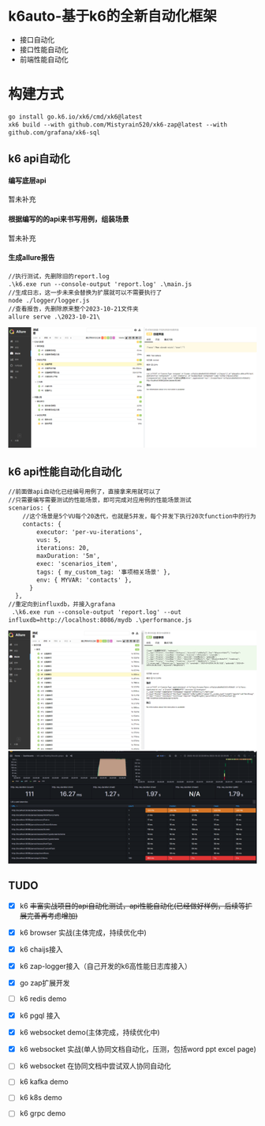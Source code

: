 # k6auto-基于k6的全新自动化框架
- 接口自动化
- 接口性能自动化
- 前端性能自动化

# 构建方式
```
go install go.k6.io/xk6/cmd/xk6@latest
xk6 build --with github.com/Mistyrain520/xk6-zap@latest --with github.com/grafana/xk6-sql
```

## k6 api自动化
#### 编写底层api
暂未补充
#### 根据编写的的api来书写用例，组装场景
暂未补充
#### 生成allure报告
```
//执行测试，先删除旧的report.log
.\k6.exe run --console-output 'report.log' .\main.js
//生成日志，这一步未来会替换为扩展就可以不需要执行了
node ./logger/logger.js
//查看报告，先删除原来整个2023-10-21文件夹
allure serve .\2023-10-21\  
```

![报告示例](./report/report1.png)



## k6 api性能自动化自动化
```
//前面做api自动化已经编号用例了，直接拿来用就可以了
//只需要编写需要测试的性能场景，即可完成对应用例的性能场景测试
scenarios: {
    //这个场景是5个VU每个20迭代，也就是5并发，每个并发下执行20次function中的行为
    contacts: {
        executor: 'per-vu-iterations',
        vus: 5,
        iterations: 20,
        maxDuration: '5m',
        exec: 'scenarios_item',
        tags: { my_custom_tag: '事项相关场景' },
        env: { MYVAR: 'contacts' },
      }
  },
//重定向到influxdb，并接入grafana
 .\k6.exe run --console-output 'report.log' --out influxdb=http://localhost:8086/mydb .\performance.js
```

![报告示例](./report/report2.png)
![报告示例](./report/report3.png)


## TUDO
- [x] k6 ~~丰富实战项目的api自动化测试，api性能自动化(已经做好样例，后续等扩展完善再考虑增加)~~
- [x] k6 browser 实战(主体完成，持续优化中)
- [x] k6 chaijs接入
- [x] k6 zap-logger接入（自己开发的k6高性能日志库接入）
- [x] go zap扩展开发
- [ ] k6 redis demo
- [x] k6 pgql 接入
- [x] k6 websocket demo(主体完成，持续优化中)
- [x] k6 websocket 实战(单人协同文档自动化，压测，包括word ppt excel page)
- [ ] k6 websocket 在协同文档中尝试双人协同自动化
- [ ] k6 kafka demo
- [ ] k6 k8s demo
- [ ] k6 grpc demo

